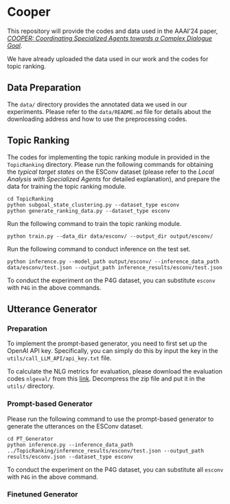 # Cooper
This repository will provide the codes and data used in the AAAI'24 paper, [*COOPER: Coordinating Specialized Agents towards a Complex Dialogue Goal*](https://arxiv.org/pdf/2312.11792.pdf).

We have already uploaded the data used in our work and the codes for topic ranking. 

## Data Preparation
The ``data/`` directory provides the annotated data we used in our experiments. Please refer to the ``data/README.md`` file for details about the downloading address and how to use the preprocessing codes.

## Topic Ranking
The codes for implementing the topic ranking module in provided in the ``TopicRanking`` directory. Please run the following commands for obtaining the *typical target states*  on the ESConv dataset (please refer to the *Local Analysis with Specialized Agents* for detailed explanation), and prepare the data for training the topic ranking module.
```
cd TopicRanking
python subgoal_state_clustering.py --dataset_type esconv
python generate_ranking_data.py --dataset_type esconv
```
Run the following command to train the topic ranking module.
```
python train.py --data_dir data/esconv/ --output_dir output/esconv/
```
Run the following command to conduct inference on the test set.
```
python inference.py --model_path output/esconv/ --inference_data_path data/esconv/test.json --output_path inference_results/esconv/test.json
```
To conduct the experiment on the P4G dataset, you can substitute ``esconv`` with ``P4G`` in the above commands.


## Utterance Generator

### Preparation
To implement the prompt-based generator, you need to first set up the OpenAI API key. Specifically, you can simply do this by input the key in the ``utils/call_LLM_API/api_key.txt`` file.

To calculate the NLG metrics for evaluation, please download the evaluation codes ``nlgeval/`` from this [link](https://drive.google.com/file/d/1SjKkmuP5xo1Pfsfpjup61L1_UYKXiNFz/view?usp=sharing). Decompress the zip file and put it in the ``utils/`` directory.

### Prompt-based Generator
Please run the following command to use the prompt-based generator to generate the utterances on the ESConv dataset.
``` 
cd PT_Generator
python inference.py --inference_data_path ../TopicRanking/inference_results/esconv/test.json --output_path results/esconv.json --dataset_type esconv
```
To conduct the experiment on the P4G dataset, you can substitute all ``esconv`` with ``P4G`` in the above command.

### Finetuned Generator


